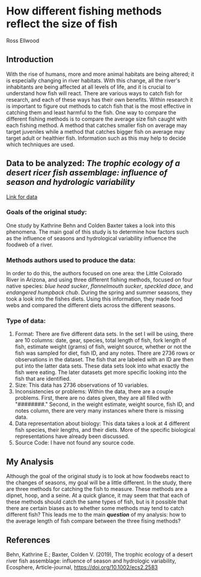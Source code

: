# How different fishing methods reflect the size of fish
Ross Ellwood

## Introduction
With the rise of humans, more and more animal habitats are being altered; it is especially changing in river habitats. With this change, 
all the river's inhabitants are being affected at all levels of life, and it is crucial to understand how fish will react. There are
various ways to catch fish for research, and each of these ways has their own benefits. Within research it is important to figure out methods to catch fish 
that is the most effective in catching them and least harmful to the fish. One way to compare the different fishing methods is to 
compare the average size fish caught with each fishing method. A method that catches smaller fish on average may target juveniles while a 
method that catches bigger fish on average may target adult or healthier fish. Information such as this may help to decide which techniques are used. 

## Data to be analyzed: *The trophic ecology of a desert ricer fish assemblage: influence of season and hydrologic variability*
[Link for data](https://datadryad.org/stash/dataset/doi:10.5061/dryad.4q50bp6)

### Goals of the original study:
One study by Kathrine Behn and Colden Baxter takes a look into this phenomena. The main goal of this study is to determine how factors such as the influence of
seasons and hydrological variability influence the foodweb of a river.
	
	
### Methods authors used to produce the data: 
In order to do this, the authors focused on one area: the Little Colorado River in 
Arizona, and using three different fishing methods, 
focused on four native species: _blue head sucker_, _flannelmouth sucker_, _speckled dace_, and _endangered humpback chub_.
During the spring and summer seasons, they took a look into the fishes diets. Using
this information, they made food webs and compared the different diets across the different seasons.

### Type of data:
1. Format:
There are five different data sets. In the set I will be using, there are 10 columns: date, gear, species, total length of fish, fork length
of fish, estimate weight (grams) of fish, weight source, whether or not the fish was
sampled for diet, fish ID, and any notes. There are 2736 rows or observations in the dataset. The fish that are labeled with an ID are then put into the latter data
sets. These data sets look into what exactly the fish were eating. The later datasets get more specific looking into 
the fish that are identified. 
2. Size: 
This data has 2736 observations of 10 variables.
3. Inconsistencies or problems:
Within the data, there are a couple problems. First, there are no dates given, they are all
filled with "########." Second, in the weight estimate, weight source, fish ID, and notes column, there are 
very many instances where there is missing data. 
4. Data representation about biology:
This data takes a look at 4 different fish species, their lengths, and their diets. More of the specific biological representations
have already been discussed.   
5. Source Code:
I have not found any source code. 
	
## My Analysis
Although the goal of the original study is to look at how foodwebs react to the changes of seasons, my 
goal will be a little different. In the study, there are three methods for catching the fish to measure. These methods are a dipnet, hoop, and a seine. At a 
quick glance, it may seem that that each of these methods should catch the same types of fish, but is it possible that there are 
certain biases as to whether some methods may tend to catch different fish? This leads me to the main ***question*** of my analysis: 
how to the average length of fish compare between the three fising methods?

## References
Behn, Kathrine E.; Baxter, Colden V. (2019), The trophic ecology of a desert river fish assemblage: 
influence of season and hydrologic variability, Ecosphere, Article-journal, https://doi.org/10.1002/ecs2.2583